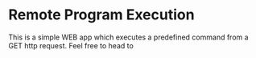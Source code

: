 # Remote Program Execution

This is a simple WEB app which executes a predefined command from a GET http request. Feel free to head to 
